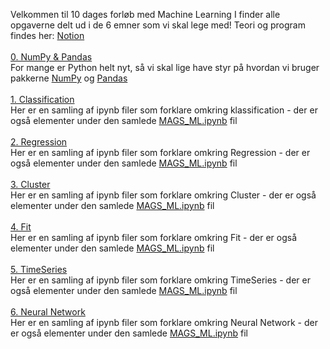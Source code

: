 Velkommen til 10 dages forløb med Machine Learning
I finder alle opgaverne delt ud i de 6 emner som vi skal lege med!
Teori og program findes her: [Notion](https://mercantec.notion.site/Machine-Learning-e89a2baf0d414172b13d07465366482e?pvs=4) <br> <br>
[0. NumPy & Pandas](https://github.com/MAGS-Template/MachineLearning/blob/main/MAGS_ML.ipynb)<br>
For mange er Python helt nyt, så vi skal lige have styr på hvordan vi bruger pakkerne [NumPy](https://mercantec.notion.site/NumPy-43c1df607f734e688a6e9c266db871a9?pvs=4) og [Pandas](https://mercantec.notion.site/Pandas-222dfee0191e41789aea456f3ecdd71c?pvs=4) <br><br>
[1. Classification](https://github.com/MAGS-Template/MachineLearning/tree/main/1.%20Classification) <br>
Her er en samling af ipynb filer som forklare omkring klassification - der er også elementer under den samlede [MAGS_ML.ipynb](https://github.com/MAGS-Template/MachineLearning/blob/main/MAGS_ML.ipynb) fil <br><br>
[2. Regression](https://github.com/MAGS-Template/MachineLearning/tree/main/2.%20Regression) <br>
Her er en samling af ipynb filer som forklare omkring Regression - der er også elementer under den samlede [MAGS_ML.ipynb](https://github.com/MAGS-Template/MachineLearning/blob/main/MAGS_ML.ipynb) fil <br><br>
[3. Cluster](https://github.com/MAGS-Template/MachineLearning/tree/main/3.%20Cluster) <br>
Her er en samling af ipynb filer som forklare omkring Cluster - der er også elementer under den samlede [MAGS_ML.ipynb](https://github.com/MAGS-Template/MachineLearning/blob/main/MAGS_ML.ipynb) fil <br><br>
[4. Fit](https://github.com/MAGS-Template/MachineLearning/tree/main/4.%20Fit) <br>
Her er en samling af ipynb filer som forklare omkring Fit - der er også elementer under den samlede [MAGS_ML.ipynb](https://github.com/MAGS-Template/MachineLearning/blob/main/MAGS_ML.ipynb) fil <br><br>
[5. TimeSeries](https://github.com/MAGS-Template/MachineLearning/tree/main/5.%20TimeSeries) <br>
Her er en samling af ipynb filer som forklare omkring TimeSeries - der er også elementer under den samlede [MAGS_ML.ipynb](https://github.com/MAGS-Template/MachineLearning/blob/main/MAGS_ML.ipynb) fil <br><br>
[6. Neural Network](https://github.com/MAGS-Template/MachineLearning/tree/main/6.%20Neural%20Network) <br>
Her er en samling af ipynb filer som forklare omkring  Neural Network - der er også elementer under den samlede [MAGS_ML.ipynb](https://github.com/MAGS-Template/MachineLearning/blob/main/MAGS_ML.ipynb) fil <br>
